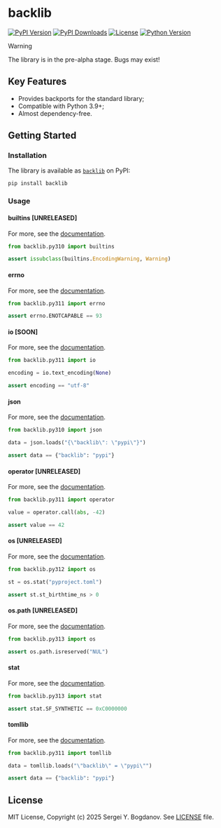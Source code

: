# backlib

[![PyPI Version][shields/pypi/version]][pypi/homepage]
[![PyPI Downloads][shields/pypi/downloads]][pypi/homepage]
[![License][shields/pypi/license]][github/license]
[![Python Version][shields/python/version]][pypi/homepage]

> [!WARNING]
> The library is in the pre-alpha stage. Bugs may exist!

## Key Features

* Provides backports for the standard library;
* Compatible with Python 3.9+;
* Almost dependency-free.

## Getting Started

### Installation

The library is available as [`backlib`][pypi/homepage] on PyPI:

```shell
pip install backlib
```

### Usage

#### builtins [UNRELEASED]

For more, see the [documentation][docs/all].

```python
from backlib.py310 import builtins

assert issubclass(builtins.EncodingWarning, Warning)
```

#### errno

For more, see the [documentation][docs/all].

```python
from backlib.py311 import errno

assert errno.ENOTCAPABLE == 93
```

#### io [SOON]

For more, see the [documentation][docs/all].

```python
from backlib.py311 import io

encoding = io.text_encoding(None)

assert encoding == "utf-8"
```

#### json

For more, see the [documentation][docs/all].

```python
from backlib.py310 import json

data = json.loads("{\"backlib\": \"pypi\"}")

assert data == {"backlib": "pypi"}
```

#### operator [UNRELEASED]

For more, see the [documentation][docs/all].

```python
from backlib.py311 import operator

value = operator.call(abs, -42)

assert value == 42
```

#### os [UNRELEASED]

For more, see the [documentation][docs/all].

```python
from backlib.py312 import os

st = os.stat("pyproject.toml")

assert st.st_birthtime_ns > 0
```

#### os.path [UNRELEASED]

For more, see the [documentation][docs/all].

```python
from backlib.py313 import os

assert os.path.isreserved("NUL")
```

#### stat

For more, see the [documentation][docs/all].

```python
from backlib.py313 import stat

assert stat.SF_SYNTHETIC == 0xC0000000
```

#### tomllib

For more, see the [documentation][docs/all].

```python
from backlib.py311 import tomllib

data = tomllib.loads("\"backlib\" = \"pypi\"")

assert data == {"backlib": "pypi"}
```

## License

MIT License, Copyright (c) 2025 Sergei Y. Bogdanov. See [LICENSE][github/license] file.

<!-- --- --- --- --- --- --- --- --- --- --- --- --- --- --- --- --- --- --- --- --- --- --- --- -->

[docs/all]: https://backlib.readthedocs.io/en/latest/backports/index.html

[github/license]: https://github.com/syubogdanov/backlib/tree/main/LICENSE

[pypi/homepage]: https://pypi.org/project/backlib/

[shields/pypi/downloads]: https://img.shields.io/pypi/dm/backlib.svg?color=green
[shields/pypi/license]: https://img.shields.io/pypi/l/backlib.svg?color=green
[shields/pypi/version]: https://img.shields.io/pypi/v/backlib.svg?color=green
[shields/python/version]: https://img.shields.io/pypi/pyversions/backlib.svg?color=green
